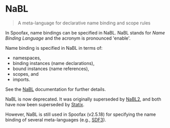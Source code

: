 # NaBL

> A meta-language for declarative name binding and scope rules

In Spoofax, name bindings can be specified in NaBL.
NaBL stands for *Name Binding Language* and the acronym is pronounced 'enable'.

Name binding is specified in NaBL in terms of:

-  namespaces, 
-  binding instances (name declarations), 
-  bound instances (name references),
-  scopes, and
-  imports.

See the [NaBL] documentation for further details.

NaBL is now deprecated. It was originally superseded by [NaBL2], and both have now been superseded by [Statix].

However, NaBL is still used in Spoofax (v2.5.18) for specifying the name binding of several meta-languages
(e.g., [SDF3]).

[NaBL]: https://www.metaborg.org/en/latest/source/langdev/meta/lang/nabl2/nabl.html
[NaBL2]: https://www.metaborg.org/en/latest/source/langdev/meta/lang/nabl2/index.html
[SDF3]: https://spoofax.dev/references/sdf3/
[Statix]: https://spoofax.dev/references/statix/
